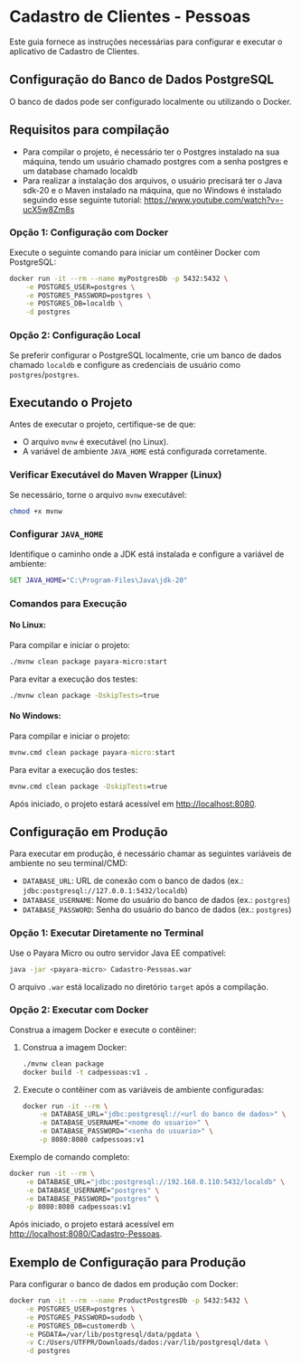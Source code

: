 # Cadastro de Clientes - Pessoas

Este guia fornece as instruções necessárias para configurar e executar o aplicativo de Cadastro de Clientes.

## Configuração do Banco de Dados PostgreSQL

O banco de dados pode ser configurado localmente ou utilizando o Docker.

## Requisitos para compilação

* Para compilar o projeto, é necessário ter o Postgres instalado na sua máquina, tendo um usuário chamado postgres com a senha postgres e um database chamado localdb
* Para realizar a instalação dos arquivos, o usuário precisará ter o Java sdk-20 e o Maven instalado na máquina, que no Windows é instalado seguindo esse seguinte tutorial: 
https://www.youtube.com/watch?v=-ucX5w8Zm8s

### Opção 1: Configuração com Docker

Execute o seguinte comando para iniciar um contêiner Docker com PostgreSQL:

```bash
docker run -it --rm --name myPostgresDb -p 5432:5432 \
    -e POSTGRES_USER=postgres \
    -e POSTGRES_PASSWORD=postgres \
    -e POSTGRES_DB=localdb \
    -d postgres
```

### Opção 2: Configuração Local

Se preferir configurar o PostgreSQL localmente, crie um banco de dados chamado `localdb` e configure as credenciais de usuário como `postgres`/`postgres`.

## Executando o Projeto

Antes de executar o projeto, certifique-se de que:

* O arquivo `mvnw` é executável (no Linux).
* A variável de ambiente `JAVA_HOME` está configurada corretamente.

### Verificar Executável do Maven Wrapper (Linux)

Se necessário, torne o arquivo `mvnw` executável:

```bash
chmod +x mvnw
```

### Configurar `JAVA_HOME`

Identifique o caminho onde a JDK está instalada e configure a variável de ambiente:

```cmd
SET JAVA_HOME="C:\Program-Files\Java\jdk-20"
```

### Comandos para Execução

#### No Linux:

Para compilar e iniciar o projeto:

```bash
./mvnw clean package payara-micro:start
```

Para evitar a execução dos testes:

```bash
./mvnw clean package -DskipTests=true
```

#### No Windows:

Para compilar e iniciar o projeto:

```cmd
mvnw.cmd clean package payara-micro:start
```

Para evitar a execução dos testes:

```cmd
mvnw.cmd clean package -DskipTests=true
```

Após iniciado, o projeto estará acessível em [http://localhost:8080](http://localhost:8080).

## Configuração em Produção

Para executar em produção, é necessário chamar as seguintes variáveis de ambiente no seu terminal/CMD:

* `DATABASE_URL`: URL de conexão com o banco de dados (ex.: `jdbc:postgresql://127.0.0.1:5432/localdb`)
* `DATABASE_USERNAME`: Nome do usuário do banco de dados (ex.: `postgres`)
* `DATABASE_PASSWORD`: Senha do usuário do banco de dados (ex.: `postgres`)

### Opção 1: Executar Diretamente no Terminal

Use o Payara Micro ou outro servidor Java EE compatível:

```bash
java -jar <payara-micro> Cadastro-Pessoas.war
```

O arquivo `.war` está localizado no diretório `target` após a compilação.

### Opção 2: Executar com Docker

Construa a imagem Docker e execute o contêiner:

1. Construa a imagem Docker:

   ```bash
   ./mvnw clean package
   docker build -t cadpessoas:v1 .
   ```

2. Execute o contêiner com as variáveis de ambiente configuradas:

   ```bash
   docker run -it --rm \
       -e DATABASE_URL="jdbc:postgresql://<url do banco de dados>" \
       -e DATABASE_USERNAME="<nome do usuario>" \
       -e DATABASE_PASSWORD="<senha do usuario>" \
       -p 8080:8080 cadpessoas:v1
   ```

Exemplo de comando completo:

```bash
docker run -it --rm \
    -e DATABASE_URL="jdbc:postgresql://192.168.0.110:5432/localdb" \
    -e DATABASE_USERNAME="postgres" \
    -e DATABASE_PASSWORD="postgres" \
    -p 8080:8080 cadpessoas:v1
```

Após iniciado, o projeto estará acessível em [http://localhost:8080/Cadastro-Pessoas](http://localhost:8080/Cadastro-Pessoas).

## Exemplo de Configuração para Produção

Para configurar o banco de dados em produção com Docker:

```bash
docker run -it --rm --name ProductPostgresDb -p 5432:5432 \
    -e POSTGRES_USER=postgres \
    -e POSTGRES_PASSWORD=sudodb \
    -e POSTGRES_DB=customerdb \
    -e PGDATA=/var/lib/postgresql/data/pgdata \
    -v C:/Users/UTFPR/Downloads/dados:/var/lib/postgresql/data \
    -d postgres
```
